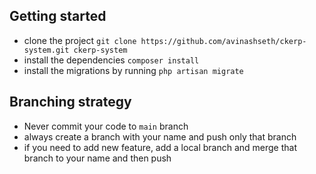 ## Getting started

- clone the project `git clone https://github.com/avinashseth/ckerp-system.git ckerp-system`
- install the dependencies `composer install`
- install the migrations by running `php artisan migrate`

## Branching strategy
- Never commit your code to `main` branch
- always create a branch with your name and push only that branch
- if you need to add new feature, add a local branch and merge that branch to your name and then push
